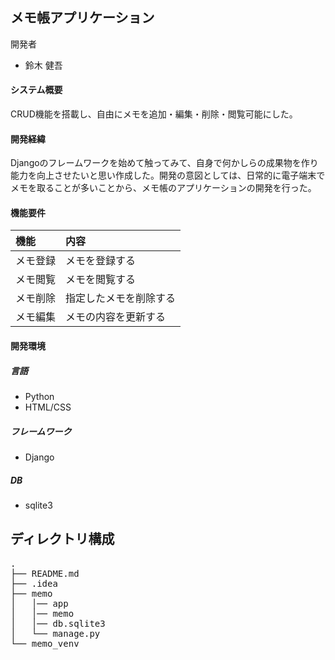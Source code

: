 ## メモ帳アプリケーション
開発者  
- 鈴木 健吾


#### システム概要  
CRUD機能を搭載し、自由にメモを追加・編集・削除・閲覧可能にした。  

#### 開発経緯  
Djangoのフレームワークを始めて触ってみて、自身で何かしらの成果物を作り能力を向上させたいと思い作成した。開発の意図としては、日常的に電子端末でメモを取ることが多いことから、メモ帳のアプリケーションの開発を行った。


#### 機能要件  
|機能|内容|
|:--|:--|
|メモ登録|メモを登録する|
|メモ閲覧|メモを閲覧する|
|メモ削除|指定したメモを削除する|
|メモ編集|メモの内容を更新する|

#### 開発環境
##### 言語
- Python
- HTML/CSS
##### フレームワーク
- Django
##### DB
- sqlite3

## ディレクトリ構成
<pre>
.
├── README.md
├── .idea
├── memo
│   │── app
│   │── memo
│   │── db.sqlite3
│   └── manage.py
└── memo_venv

</pre>
